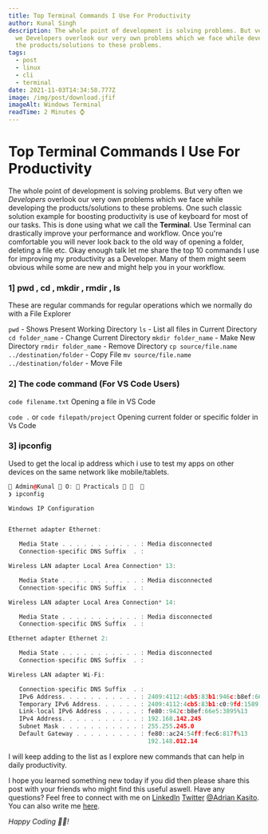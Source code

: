 ```yaml
---
title: Top Terminal Commands I Use For Productivity
author: Kunal Singh
description: The whole point of development is solving problems. But very often
  we Developers overlook our very own problems which we face while developing
  the products/solutions to these problems.
tags:
  - post
  - linux
  - cli
  - terminal
date: 2021-11-03T14:34:58.777Z
image: /img/post/download.jfif
imageAlt: Windows Terminal
readTime: 2 Minutes ⌚
---
```

# Top Terminal Commands I Use For Productivity

The whole point of development is solving problems. But very often we *Developers* overlook our very own problems which we face while developing the products/solutions to these problems. One such classic solution example for boosting productivity is use of keyboard for most of our tasks. This is done using what we call the **Terminal**. 
Use Terminal can drastically improve your performance and workflow. Once you're comfortable you will never look back to the old way of opening a folder, deleting a file etc.
Okay enough talk let me share the top 10 commands I use for improving my productivity as a Developer. Many of them might seem obvious while some are new and might help you in your workflow.

### 1] pwd , cd , mkdir , rmdir , ls

These are regular commands for regular operations which we normally do with a File Explorer 

`pwd` - Shows Present Working Directory
`ls` - List all files in Current Directory
`cd folder_name` -  Change Current Directory
`mkdir folder_name` - Make New Directory
`rmdir folder_name` - Remove Directory
`cp source/file.name ../destination/folder` - Copy File 
`mv source/file.name ../destination/folder` - Move File 

### 2] The code command (For VS Code Users)

`code filename.txt`
Opening a file in VS Code

`code .` or `code filepath/project`
Opening current folder or specific folder in Vs Code 

### 3] ipconfig

Used to get the local ip address which i use to test my apps on other devices on the same network like mobile/tablets.

```cpp
 Admin@Kunal  O:  Practicals    
❯ ipconfig

Windows IP Configuration


Ethernet adapter Ethernet:

   Media State . . . . . . . . . . . : Media disconnected
   Connection-specific DNS Suffix  . :

Wireless LAN adapter Local Area Connection* 13:

   Media State . . . . . . . . . . . : Media disconnected
   Connection-specific DNS Suffix  . :

Wireless LAN adapter Local Area Connection* 14:

   Media State . . . . . . . . . . . : Media disconnected
   Connection-specific DNS Suffix  . :

Ethernet adapter Ethernet 2:

   Media State . . . . . . . . . . . : Media disconnected
   Connection-specific DNS Suffix  . :

Wireless LAN adapter Wi-Fi:

   Connection-specific DNS Suffix  . :
   IPv6 Address. . . . . . . . . . . : 2409:4112:4cb5:83b1:946c:b8ef:66e5:3895
   Temporary IPv6 Address. . . . . . : 2409:4112:4cb5:83b1:c0:9fd:1589:98e3
   Link-local IPv6 Address . . . . . : fe80::942c:b8ef:66e5:3895%13
   IPv4 Address. . . . . . . . . . . : 192.168.142.245
   Subnet Mask . . . . . . . . . . . : 255.255.245.0
   Default Gateway . . . . . . . . . : fe80::ac24:54ff:fec6:817f%13
                                       192.148.012.14
```

I will keep adding to the list as I explore new commands that can help in daily productivity.

I hope you learned something new today if you did then please share this post with your friends who might find this useful aswell. Have any questions? Feel free to connect with me on     <a href="//linkedin.com/in/Adrian Kasito" target="_blank">LinkedIn</a> <a href="//twitter.com/Adrian Kasito" target="_blank">Twitter</a>  <a href="/" target="_blank">@Adrian Kasito</a>. You can also write me <a href="/#contact" target="_blank">here</a>.

*Happy Coding 👩‍💻!*